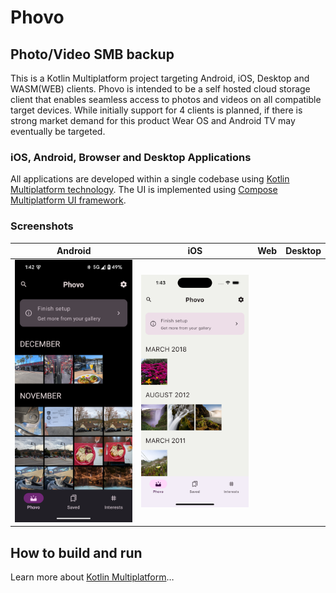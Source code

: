 # Phovo
## Photo/Video SMB backup
This is a Kotlin Multiplatform project targeting Android, iOS, Desktop and WASM(WEB) clients. Phovo is intended to be a self hosted cloud storage client that enables seamless access to photos and videos on all compatible target devices. While initially support for 4 clients is planned, if there is strong market demand for this product Wear OS and Android TV may eventually be targeted.

### iOS, Android, Browser and Desktop Applications
All applications are developed within a single codebase using [Kotlin Multiplatform technology](https://kotlinlang.org/docs/multiplatform.html). The UI is implemented using [Compose Multiplatform UI framework](https://www.jetbrains.com/lp/compose-multiplatform/).

### Screenshots
| Android | iOS | Web | Desktop |
| --- | --- | --- | --- |
| ![Android screenshot](https://github.com/Anthony17serrato/Phovo/blob/main/docs/images/Screenshot_20241202_134207.png) | ![iOS screenshot](https://github.com/Anthony17serrato/Phovo/blob/main/docs/images/Simulator%20Screenshot%20-%20iPhone%2016%20-%202024-12-02%20at%2013.43.23.png) |  |  |

## How to build and run

Learn more about [Kotlin Multiplatform](https://www.jetbrains.com/help/kotlin-multiplatform-dev/get-started.html)…
